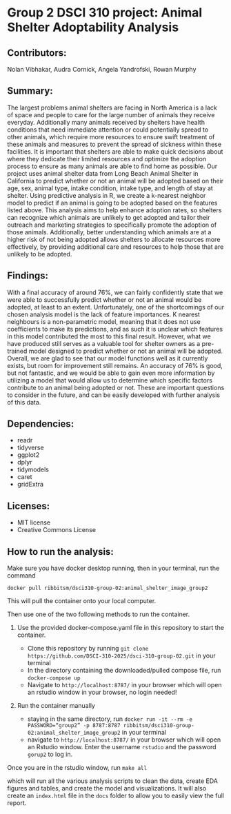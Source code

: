 # Group 2 DSCI 310 project: Animal Shelter Adoptability Analysis
## Contributors:
Nolan Vibhakar, Audra Cornick, Angela Yandrofski, Rowan Murphy

## Summary:
The largest problems animal shelters are facing in North America is a lack of space and people to care for the large number of animals they receive everyday. Additionally many animals received by shelters have health conditions that need immediate attention or could potentially spread to other animals, which require more resources to ensure swift treatment of these animals and measures to prevent the spread of sickness within these facilities. It is important that shelters are able to make quick decisions about where they dedicate their limited resources and optimize the adoption process to ensure as many animals are able to find home as possible.
Our project uses animal shelter data from Long Beach Animal Shelter in California to predict whether or not an animal will be adopted based on their age, sex, animal type, intake condition, intake type, and length of stay at shelter. Using predictive analysis in R, we create a k-nearest neighbor model to predict if an animal is going to be adopted based on the features listed above. 
This analysis aims to help enhance adoption rates, so shelters can recognize which animals are unlikely to get adopted and tailor their outreach and marketing strategies to specifically promote the adoption of those animals. Additionally, better understanding which animals are at a higher risk of not being adopted allows shelters to allocate resources more effectively, by providing additional care and resources to help those that are unlikely to be adopted.

## Findings:
With a final accuracy of around 76%, we can fairly confidently state that we were able to successfully predict whether or not an animal would be adopted, at least to an extent. Unfortunately, one of the shortcomings of our chosen analysis model is the lack of feature importances. K nearest neighbours is a non-parametric model, meaning that it does not use coefficients to make its predictions, and as such it is unclear which features in this model contributed the most to this final result. However, what we have produced still serves as a valuable tool for shelter owners as a pre-trained model designed to predict whether or not an animal will be adopted. Overall, we are glad to see that our model functions well as it currently exists, but room for improvement still remains. An accuracy of 76% is good, but not fantastic, and we would be able to gain even more information by utilizing a model that would allow us to determine which specific factors contribute to an animal being adopted or not. These are important questions to consider in the future, and can be easily developed with further analysis of this data.

## Dependencies:
- readr
- tidyverse
- ggplot2
- dplyr
- tidymodels
- caret
- gridExtra

## Licenses:
- MIT license
- Creative Commons License

## How to run the analysis:
Make sure you have docker desktop running, then in your terminal, run the command

`docker pull ribbitsm/dsci310-group-02:animal_shelter_image_group2`

This will pull the container onto your local computer. 

Then use one of the two following methods to run the container.

1. Use the provided docker-compose.yaml file in this repository to start the container.
   - Clone this repository by running `git clone https://github.com/DSCI-310-2025/dsci-310-group-02.git` in your terminal
   - In the directory containing the downloaded/pulled compose file, run `docker-compose up`
   - Navigate to `http://localhost:8787/` in your browser which will open an rstudio window in your browser, no login needed!

2. Run the container manually
   - staying in the same directory, run `docker run -it --rm -e PASSWORD=“group2” -p 8787:8787 ribbitsm/dsci310-group-02:animal_shelter_image_group2` in your terminal
   - navigate to `http://localhost:8787/` in your browser which will open an Rstudio window. Enter the username `rstudio` and the password `gorup2` to log in.

Once you are in the rstudio window, run
`make all`

which will run all the various analysis scripts to clean the data, create EDA figures and tables, and create the model and visualizations. It will also create an `index.html` file in the `docs` folder to allow you to easily view the full report.

